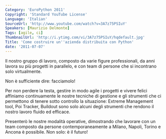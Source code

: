```yaml
---
Category: 'EuroPython 2011'
Copyright: 'Standard YouTube License'
Language: 'Italian'
SourceUrl: 'http://www.youtube.com/watch?v=3A7z75PSIuY'
Speakers: [Maurizio Delmonte]
Tags: [agile, ci]
ThumbnailUrl: 'http://i.ytimg.com/vi/3A7z75PSIuY/hqdefault.jpg'
Title: 'Come costruire un''azienda distribuita con Python'
date: '2011-07-07'
---
```

Il nostro gruppo di lavoro, composto da varie figure professionali, da anni
lavora su più progetti in parallelo, e con team di persone che si incontrano
solo virtualmente.

Non è sufficiente dire: facciamolo!

Per non perdere la testa, gestire in modo agile i progetti e vivere felici
affiniamo continuamente le nostre tecniche di gestione e gli strumenti che ci
permettono di tenere sotto controllo la situazione: Extreme Management tool,
Poi Tracker, Buildout sono solo alcuni degli strumenti che rendono il nostro
lavoro fluido ed efficace.

Presenterò le nostre modalità operative, dimostrando che lavorare con un team
composto da persone contemporaneamente a Milano, Napoli, Torino e Ancona è
possibile. Non solo: è il futuro!
